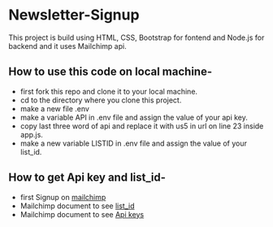 # Newsletter-Signup
This project is build using HTML, CSS, Bootstrap for fontend and Node.js for backend and it uses Mailchimp api.

## How to use this code on local machine-
* first fork this repo and clone it to your local machine.
* cd to the directory where you clone this project.
* make a new file .env
* make a variable API in .env file and assign the value of your api key.
* copy last three word of api and replace it with us5 in url on line 23 inside app.js.
* make a new variable LISTID in .env file and assign the value of your list_id.


## How to get Api key and list_id-
* first Signup on [mailchimp](https://mailchimp.com/)
* Mailchimp document to see [list_id](https://mailchimp.com/help/find-audience-id/)
* Mailchimp document to see [Api keys](https://mailchimp.com/help/about-api-keys/)
